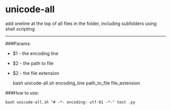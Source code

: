 # unicode-all

add oneline at the top of all files in the folder, including subfolders using shell scripting

---

###Params:

- $1 - the encoding line
- $2 - the path to file
- $2 - the file extension

	bash unicode-all.sh encoding_line path_to_file file_extension

###How to use:

	bash unicode-all.sh "# -*- encoding: utf-81 -*-" test .py